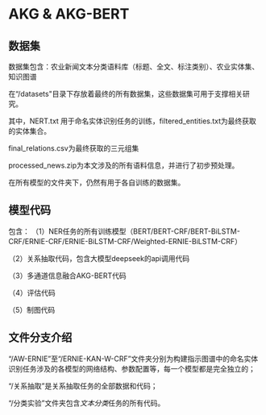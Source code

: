 # AKG & AKG-BERT

## 数据集
数据集包含：农业新闻文本分类语料库（标题、全文、标注类别）、农业实体集、知识图谱

在“/datasets"目录下存放着最终的所有数据集，这些数据集可用于支撑相关研究。

其中，NERT.txt 用于命名实体识别任务的训练，filtered_entities.txt为最终获取的实体集合。

final_relations.csv为最终获取的三元组集

processed_news.zip为本文涉及的所有语料信息，并进行了初步预处理。

在所有模型的文件夹下，仍然有用于各自训练的数据集。


## 模型代码
包含：
（1）NER任务的所有训练模型（BERT/BERT-CRF/BERT-BiLSTM-CRF/ERNIE-CRF/ERNIE-BiLSTM-CRF/Weighted-ERNIE-BiLSTM-CRF）

（2）关系抽取代码，包含大模型deepseek的api调用代码

（3）多通道信息融合AKG-BERT代码

（4）评估代码

（5）制图代码
 
## 文件分支介绍
“/AW-ERNIE”至“/ERNIE-KAN-W-CRF”文件夹分别为构建指示图谱中的命名实体识别任务涉及的各模型的网络结构、参数配置等，每一个模型都是完全独立的；

 “/关系抽取”是关系抽取任务的全部数据和代码；
 
 “/分类实验”文件夹包含*文本分类*任务的所有代码。
